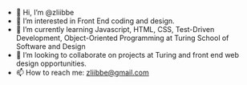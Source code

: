 - 👋 Hi, I’m @zliibbe
- 👀 I’m interested in Front End coding and design. 
- 🌱 I’m currently learning Javascript, HTML, CSS, Test-Driven Development, Object-Oriented Programming at Turing School of Software and Design
- 💞️ I’m looking to collaborate on projects at Turing and front end web design opportunities.
- 📫 How to reach me: zliibbe@gmail.com

<!---
zliibbe/zliibbe is a ✨ special ✨ repository because its `README.md` (this file) appears on your GitHub profile.
You can click the Preview link to take a look at your changes.
--->

